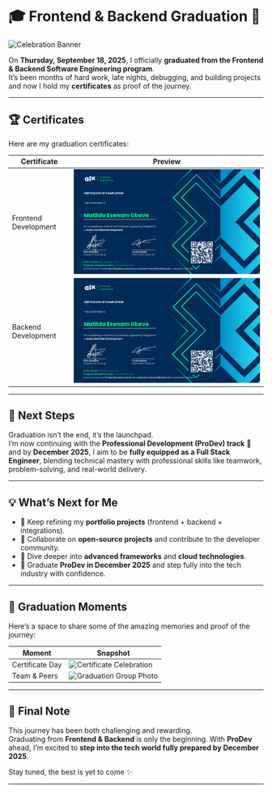 # 🎓 Frontend & Backend Graduation 🎉

![Celebration Banner](https://img.shields.io/badge/Graduated-Frontend%20%26%20Backend-blueviolet?style=for-the-badge&logo=graduation-cap)

On **Thursday, September 18, 2025**, I officially **graduated from the Frontend & Backend Software Engineering program**.  
It’s been months of hard work, late nights, debugging, and building projects and now I hold my **certificates** as proof of the journey.  

---

## 🏆 Certificates

Here are my graduation certificates:  

| Certificate | Preview |
|-------------|----------|
| Frontend Development | ![Frontend Certificate](https://github.com/gemgeek/gems-digital-journal/blob/main/assets/Frontend%20Cert%20-%20GEM.png) |
| Backend Development | ![Backend Certificate](https://github.com/gemgeek/gems-digital-journal/blob/main/assets/Backend%20Cert%20-%20GEM.png) |

---

## 🚀 Next Steps  

Graduation isn’t the end, it’s the launchpad.  
I’m now continuing with the **Professional Development (ProDev) track** 🚧 and by **December 2025**, I aim to be **fully equipped as a Full Stack Engineer**, blending technical mastery with professional skills like teamwork, problem-solving, and real-world delivery.  

---

## 💡 What’s Next for Me  

- 🔭 Keep refining my **portfolio projects** (frontend + backend + integrations).  
- 🤝 Collaborate on **open-source projects** and contribute to the developer community.  
- 🌱 Dive deeper into **advanced frameworks** and **cloud technologies**.  
- 🎯 Graduate **ProDev in December 2025** and step fully into the tech industry with confidence.  

---

## 📸 Graduation Moments  

Here’s a space to share some of the amazing memories and proof of the journey:  

| Moment | Snapshot |
|--------|----------|
| Certificate Day | ![Certificate Celebration](path/to/certificate_day_photo.png) |
| Team & Peers | ![Graduation Group Photo](path/to/group_photo.png) |

---

## 🌸 Final Note  

This journey has been both challenging and rewarding.  
Graduating from **Frontend & Backend** is only the beginning. With **ProDev** ahead, I’m excited to **step into the tech world fully prepared by December 2025**.  

Stay tuned, the best is yet to come ✨  

---
